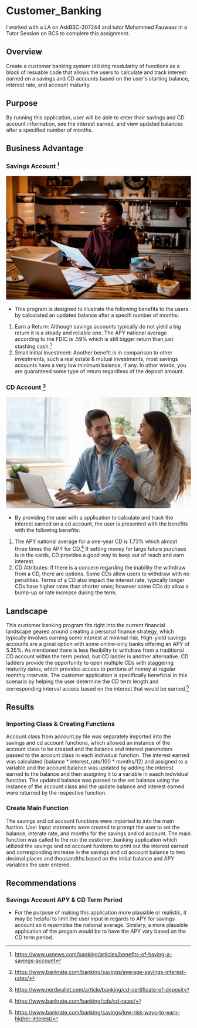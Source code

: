 # Customer_Banking 

I worked with a LA on AskBSC-307244 and tutor Mohammed Fauwaaz in a Tutor Session on BCS to complete this assignment.

## Overview

Create a customer banking system utilizing modularity of functions as a block of resuable code that allows the users to calculate and track interest earned on a savings and CD accounts based on the user's starting balance, interest rate, and account maturity.

## Purpose
By running this application, user will be able to enter their savings and CD account information, see the interest earned, and view updated balances after a specified number of months.

## Business Advantage

### Savings Account [^1]

![Savings Account Benefit](https://github.com/kalAnglin/customer_banking/blob/main/images/savings_account.jpeg)

- This program is designed to illustrate the following benefits to the users by calcutated an updated balance after a specifi number of months:
1. Earn a Return: Although savings accounts typically do not yield a big return it is a steady and reliable one. The APY national average according to the FDIC is .59% which is still bigger return than just stashing cash.[^2] 
2. Small Initial Investment: Another benefit is in comparison to other investments, such a real estate & mutual investments, most savings accounts have a very low minimum balance, if any. In other words, you are guaranteed some type of return regardless of the deposit amount.

### CD Account [^3]

![CD Benefit](https://github.com/kalAnglin/customer_banking/blob/main/images/CD_account.jpeg)

- By providing the user with a application to calculate and track the interest earned on a cd account, the user is presented with the benefits with the following benefits:
1. The APY national average for a one-year CD is 1.73% which almost three times the APY for CD.[^4] If setting money for large future purchase is in the cards, CD provides a good way to keep out of reach and earn interest.
2. CD Attributes: If there is a concern regarding the inability the withdraw from a CD, there are options. Some CDs allow users to withdraw with no penalities. Terms of a CD also impact the interest rate, typically longer CDs have higher rates than shorter ones; however some CDs do allow a bump-up or rate increase during the term.

## Landscape

This customer banking program fits right into the current financial landscape geared around creating a personal finance strategy, which typically involves earning some interest at minimal risk. High-yield savings accounts are a great option with some online-only banks offering an APY of 5.35%. As mentioned there is less flexibility to withdraw from a traditional CD account within the term period, but CD ladder is another alternative. CD ladders provide the opportunity to open multiple CDs with staggering maturity dates, which provides access to portions of money at regular monthly intervals. The customer application is specifically beneficial in this scenario by helping the user determine the CD term length and corresponding interval access based on the interest that would be earned.[^5]

## Results

### Importing Class & Creating Functions

Account class from account.py file was separately imported into the savings and cd account functions, which allowed an instance of the account class to be created and the balance and interest parameters passed to the account class in each individual function. The interest earned was calculated (balance * interest_rate/100 * months/12) and assigned to a variable and the account balance was updated by adding the interest earned to the balance and then assigning it to a variable in eaach individual function. The updated balance was passed to the set balance using the instance of the account class and the update balance and interest earned were returned by the respective function.

### Create Main Function

The savings and cd account functions were imported to into the main fuction. User input statments were created to prompt the user to set the balance, interate rate, and months for the savings and cd account. The main function was called to the run the customer_banking application which utilized the savings and cd account funtions to print out the interest earned and corresponding increase in the savings and cd account balance to two decimal places and thousandths based on the initial balance and APY variables the user entered.

## Recommendations

### Savings Account APY & CD Term Period

- For the purpose of making this application more plausible or realistic, it may be helpful to limit the user input in regards to APY for savings account so it resembles the national average. Similary, a more plausible application of the progam would be to have the APY vary based on the CD term period.


[^1]: https://www.usnews.com/banking/articles/benefits-of-having-a-savings-account
[^2]: https://www.bankrate.com/banking/savings/average-savings-interest-rates/
[^3]: https://www.nerdwallet.com/article/banking/cd-certificate-of-deposit
[^4]: https://www.bankrate.com/banking/cds/cd-rates/
[^5]: https://www.bankrate.com/banking/savings/low-risk-ways-to-earn-higher-interest/

